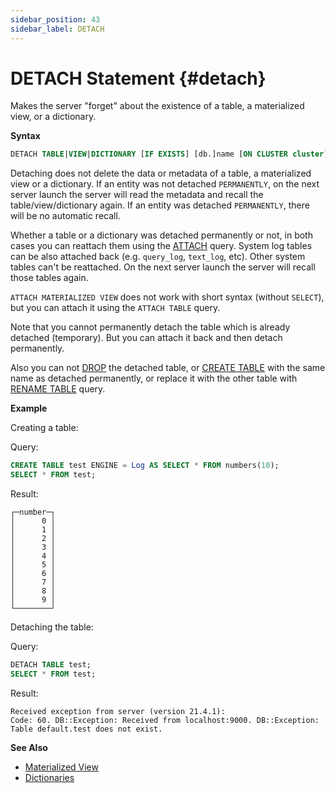 ```yaml
---
sidebar_position: 43
sidebar_label: DETACH
---
```


# DETACH Statement {#detach}

Makes the server "forget" about the existence of a table, a materialized view, or a dictionary.

**Syntax**

``` sql
DETACH TABLE|VIEW|DICTIONARY [IF EXISTS] [db.]name [ON CLUSTER cluster] [PERMANENTLY]
```

Detaching does not delete the data or metadata of a table, a materialized view or a dictionary. If an entity was not detached `PERMANENTLY`, on the next server launch the server will read the metadata and recall the table/view/dictionary again. If an entity was detached `PERMANENTLY`, there will be no automatic recall.

Whether a table or a dictionary was detached permanently or not, in both cases you can reattach them using the [ATTACH](../../sql-reference/statements/attach.md) query.
System log tables can be also attached back (e.g. `query_log`, `text_log`, etc). Other system tables can't be reattached. On the next server launch the server will recall those tables again.

`ATTACH MATERIALIZED VIEW` does not work with short syntax (without `SELECT`), but you can attach it using the `ATTACH TABLE` query.

Note that you cannot permanently detach the table which is already detached (temporary). But you can attach it back and then detach permanently.

Also you can not [DROP](../../sql-reference/statements/drop#drop-table) the detached table, or [CREATE TABLE](../../sql-reference/statements/create/table.md) with the same name as detached permanently, or replace it with the other table with [RENAME TABLE](../../sql-reference/statements/rename.md) query.

**Example**

Creating a table:

Query:

``` sql
CREATE TABLE test ENGINE = Log AS SELECT * FROM numbers(10);
SELECT * FROM test;
```

Result:

``` text
┌─number─┐
│      0 │
│      1 │
│      2 │
│      3 │
│      4 │
│      5 │
│      6 │
│      7 │
│      8 │
│      9 │
└────────┘
```

Detaching the table:

Query:

``` sql
DETACH TABLE test;
SELECT * FROM test;
```

Result:

``` text
Received exception from server (version 21.4.1):
Code: 60. DB::Exception: Received from localhost:9000. DB::Exception: Table default.test does not exist.
```

**See Also**

-   [Materialized View](../../sql-reference/statements/create/view.md#materialized)
-   [Dictionaries](../../sql-reference/dictionaries/index.md)
